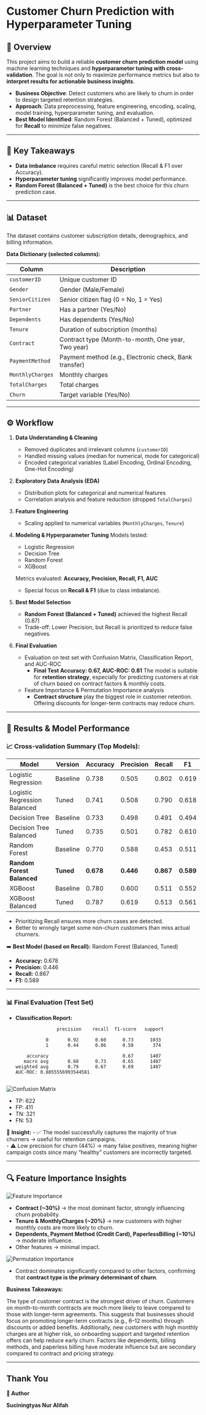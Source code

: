 # Customer Churn Prediction with Hyperparameter Tuning

## 📌 Overview

This project aims to build a reliable **customer churn prediction model** using machine learning techniques and **hyperparameter tuning with cross-validation**. The goal is not only to maximize performance metrics but also to **interpret results for actionable business insights**.

* **Business Objective**: Detect customers who are likely to churn in order to design targeted retention strategies.
* **Approach**: Data preprocessing, feature engineering, encoding, scaling, model training, hyperparameter tuning, and evaluation.
* **Best Model Identified**: Random Forest (Balanced + Tuned), optimized for **Recall** to minimize false negatives.

---

## 📌 Key Takeaways

* **Data imbalance** requires careful metric selection (Recall & F1 over Accuracy).
* **Hyperparameter tuning** significantly improves model performance.
* **Random Forest (Balanced + Tuned)** is the best choice for this churn prediction case.

---

## 📊 Dataset

The dataset contains customer subscription details, demographics, and billing information.

**Data Dictionary (selected columns):**

| Column           | Description                                            |
| ---------------- | ------------------------------------------------------ |
| `customerID`     | Unique customer ID                                     |
| `Gender`         | Gender (Male/Female)                                   |
| `SeniorCitizen`  | Senior citizen flag (0 = No, 1 = Yes)                  |
| `Partner`        | Has a partner (Yes/No)                                 |
| `Dependents`     | Has dependents (Yes/No)                                |
| `Tenure`         | Duration of subscription (months)                      |
| `Contract`       | Contract type (Month-to-month, One year, Two year)     |
| `PaymentMethod`  | Payment method (e.g., Electronic check, Bank transfer) |
| `MonthlyCharges` | Monthly charges                                        |
| `TotalCharges`   | Total charges                                          |
| `Churn`          | Target variable (Yes/No)                               |

---

## ⚙️ Workflow

1. **Data Understanding & Cleaning**

   * Removed duplicates and irrelevant columns (`customerID`)
   * Handled missing values (median for numerical, mode for categorical)
   * Encoded categorical variables (Label Encoding, Ordinal Encoding, One-Hot Encoding)

2. **Exploratory Data Analysis (EDA)**

   * Distribution plots for categorical and numerical features
   * Correlation analysis and feature reduction (dropped `TotalCharges`)

3. **Feature Engineering**

   * Scaling applied to numerical variables (`MonthlyCharges`, `Tenure`)

4. **Modeling & Hyperparameter Tuning**
   Models tested:

   * Logistic Regression
   * Decision Tree
   * Random Forest
   * XGBoost

   Metrics evaluated: **Accuracy, Precision, Recall, F1, AUC**

   * Special focus on **Recall & F1** (due to class imbalance).

5. **Best Model Selection**

   * **Random Forest (Balanced + Tuned)** achieved the highest Recall (0.87)
   * Trade-off: Lower Precision, but Recall is prioritized to reduce false negatives.

6. **Final Evaluation**

   * Evaluation on test set with Confusion Matrix, Classification Report, and AUC-ROC
      * **Final Test Accuracy: 0.67, AUC-ROC: 0.81** The model is suitable for **retention strategy**, especially for predicting customers at risk of churn based on contract factors & monthly costs.
   * Feature Importance & Permutation Importance analysis
     * **Contract structure** play the biggest role in customer retention. Offering discounts for longer-term contracts may reduce churn.

---

## 🚀 Results & Model Performance

### 📈 Cross-validation Summary (Top Models):

| Model                        | Version   | Accuracy | Precision | Recall | F1   |
|-------------------------------|-----------|----------|-----------|--------|------|
| Logistic Regression           | Baseline  | 0.738    | 0.505     | 0.802  | 0.619 |
| Logistic Regression Balanced  | Tuned     | 0.741    | 0.508     | 0.790  | 0.618 |
| Decision Tree                 | Baseline  | 0.733    | 0.498     | 0.491  | 0.494 |
| Decision Tree Balanced        | Tuned     | 0.735    | 0.501     | 0.782  | 0.610 |
| Random Forest                 | Baseline  | 0.770    | 0.588     | 0.453  | 0.511 |
| **Random Forest Balanced**    | **Tuned** | **0.678**| **0.446** | **0.867** | **0.589** |
| XGBoost                       | Baseline  | 0.780    | 0.600     | 0.511  | 0.552 |
| XGBoost Balanced              | Tuned     | 0.787    | 0.619     | 0.513  | 0.561 |

  * Prioritizing Recall ensures more churn cases are detected.
  * Better to wrongly target some non-churn customers than miss actual churners.
    
➡️ **Best Model (based on Recall):** Random Forest (Balanced, Tuned)  
- **Accuracy:** 0.678  
- **Precision:** 0.446  
- **Recall:** 0.867  
- **F1:** 0.589  

---

### 📊 Final Evaluation (Test Set)

- **Classification Report:**
  ```
                 precision    recall  f1-score   support
  
             0       0.92      0.60      0.73      1033
             1       0.44      0.86      0.58       374
  
      accuracy                           0.67      1407
     macro avg       0.68      0.73      0.65      1407
  weighted avg       0.79      0.67      0.69      1407
  AUC-ROC: 0.8055556993544581


![Confusion Matrix](results/confusion_matrix.png)
  - TP: 622  
  - FP: 411  
  - TN: 321  
  - FN: 53
    
  📌 **Insight:**
      - ✅ The model successfully captures the majority of true churners → useful for retention campaigns.  
      - ⚠️ Low precision for churn (44%) → many false positives, meaning higher campaign costs since many “healthy” customers are incorrectly targeted.
        
---

## 🔍 Feature Importance Insights

![Feature Importance](results/Random_Forest_Feature_Importance.png)

- **Contract (~30%)** → the most dominant factor, strongly influencing churn probability.  
- **Tenure & MonthlyCharges (~20%)** → new customers with higher monthly costs are more likely to churn.  
- **Dependents, Payment Method (Credit Card), PaperlessBilling (~10%)** → moderate influence.  
- Other features → minimal impact.  

![Permutation Importance](results/Permutation_Importance_RF.png)

- Contract dominates significantly compared to other factors, confirming that **contract type is the primary determinant of churn**.

**Business Takeaways:**

The type of customer contract is the strongest driver of churn. Customers on month-to-month contracts are much more likely to leave compared to those with longer-term agreements. This suggests that businesses should focus on promoting longer-term contracts (e.g., 6–12 months) through discounts or added benefits.
Additionally, new customers with high monthly charges are at higher risk, so onboarding support and targeted retention offers can help reduce early churn. Factors like dependents, billing methods, and paperless billing have moderate influence but are secondary compared to contract and pricing strategy.

---

## Thank You
**👤 Author**

**Suciningtyas Nur Alifah**

